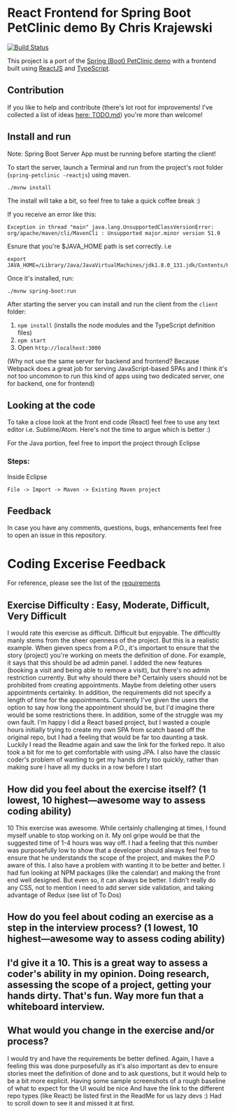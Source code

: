 # React Frontend for Spring Boot PetClinic demo By Chris Krajewski
[![Build Status](https://travis-ci.org/spring-petclinic/spring-petclinic-reactjs.svg?branch=master)](https://travis-ci.org/spring-petclinic/spring-petclinic-reactjs)

This project is a port of the [Spring (Boot) PetClinic demo](https://github.com/spring-projects/spring-petclinic) with a frontend built using [ReactJS](https://facebook.github.io/react/) and
[TypeScript](https://www.typescriptlang.org/). 

## Contribution

If you like to help and contribute (there's lot root for improvements! I've collected a list of ideas [here: TODO.md](TODO.md)) you're more than welcome! 

## Install and run

Note: Spring Boot Server App must be running before starting the client!

To start the server, launch a Terminal and run from the project's root folder (`spring-petclinic -reactjs`) using maven.


```
./mvnw install
```
The install will take a bit, so feel free to take a quick coffee break :)

If you receive an error like this:
```
Exception in thread "main" java.lang.UnsupportedClassVersionError: org/apache/maven/cli/MavenCli : Unsupported major.minor version 51.0
```
Esnure that you're $JAVA_HOME path is set correctly. i.e
```
export JAVA_HOME=/Library/Java/JavaVirtualMachines/jdk1.8.0_131.jdk/Contents/Home/
```
Once it's installed, run:

```
./mvnw spring-boot:run
```

After starting the server you can install and run the client from the `client` folder:

1. `npm install` (installs the node modules and the TypeScript definition files)
2. `npm start` 
3. Open `http://localhost:3000`

(Why not use the same server for backend and frontend? Because Webpack does a great job for serving JavaScript-based SPAs and I think it's not too uncommon to run this kind of apps using two dedicated server, one for backend, one for frontend)

## Looking at the code

To take a close look at the front end code (React) feel free to use any text editor i.e. Sublime/Atom. Here's not the time to argue which is better :) 

For the Java portion, feel free to import the project through Eclipse

### Steps:

Inside Eclipse
```
File -> Import -> Maven -> Existing Maven project
```

## Feedback
In case you have any comments, questions, bugs, enhancements feel free to open an issue in this repository.

# Coding Excerise Feedback

For reference, please see the list of the [requirements](https://github.com/ckrajewski/spring-petclinic-reactjs/blob/master/Full%20Stack%20Coding%20Challenge%20.docx)

## Exercise Difficulty : Easy, Moderate, Difficult, Very Difficult

I would rate this exercise as difficult. Difficult but enjoyable. 
The difficultly manly stems from the sheer openness of the project. But this is a realistic example. When gieven specs from a P.O., it's important to ensure that the story (project) you're working on meets the definition of done.
For example, it says that this should be ad admin panel. I added the new features (booking a visit and being able to remove a visit), but there's no admin restriction currently. But why should there be? Certainly users should not be prohibited from creating appointments. Maybe from deleting other users appointments certainky.
In addition, the requirements did not specify a length of time for the appointments. Currently I've given the users the option to say how long the appointment should be, but I'd imagine there would be some restrictions there.
In addition, some of the struggle was my own fault. I'm happy I did a React based project, but I wasted a couple hours initially trying to create my own SPA from scatch based off the original repo, but I had a feeling that would be far too daunting a task. Luckily I read the Readme again and saw the link for the forked repo. It also took a bit for me to get comfortable with using JPA. I also have the classic coder's problem of wanting to get my hands dirty too quickly, rather than making sure I have all my ducks in a row before I start

## How did you feel about the exercise itself? (1 lowest, 10 highest—awesome way to assess coding ability)

10
This exercise was awesome. While certainly challenging at times, I found myself unable to stop working on it.
My onl gripe would be that the suggested time of 1-4 hours was way off. I had a feeling that this number was purposefully low to show that a developer should always feel free to ensure that he understands the scope of the project, and makes the P.O aware of this.
I also have a problem with wanting it to be better and better. I had fun looking at NPM packages (like the calendar) and making the front end well designed.
But even so, it can always be better. I didn't really do any CSS, not to mention I need to add server side validation, and taking advantage of Redux (see list of To Dos)

## How do you feel about coding an exercise as a step in the interview process?  (1 lowest, 10 highest—awesome way to assess coding ability)


I'd give it a 10. This is a great way to assess a coder's ability in my opinion. Doing research, assessing the scope of a project, getting your hands dirty. That's fun. Way more fun that a whiteboard interview.
------
 
## What would you change in the exercise and/or process?

I would try and have the requirements be better defined. Again, I have a feeling this was done purposefully as it's also important as dev to ensure stories meet the definition of done and to ask questions, but it would help to be a bit more explicit. Having some sample screenshots of a rough baseline of what to expect for the UI would be nice
And have the link to the different repo types (like React) be listed first in the ReadMe for us lazy devs :) Had to scroll down to see it and missed it at first.